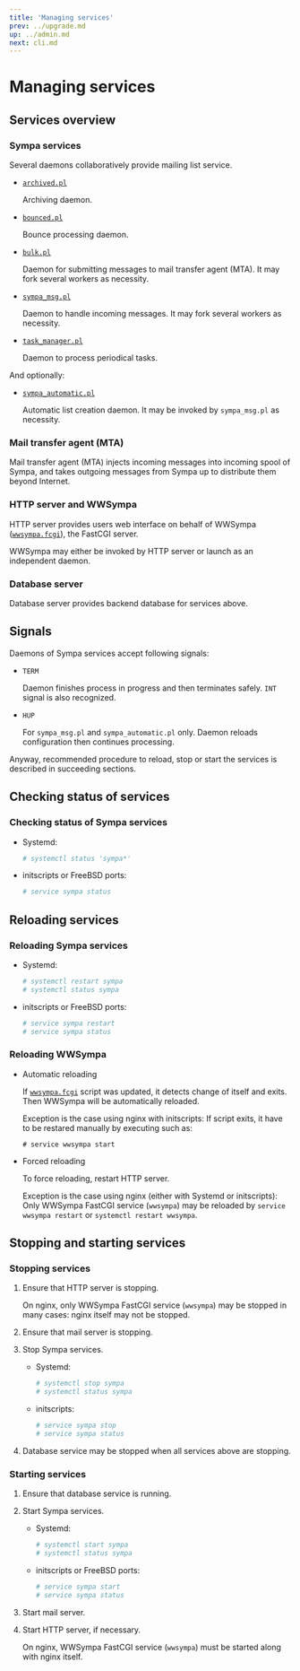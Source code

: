 ```yaml
---
title: 'Managing services'
prev: ../upgrade.md
up: ../admin.md
next: cli.md
---
```


Managing services
=================

Services overview
-----------------

### Sympa services

Several daemons collaboratively provide mailing list service.

  * [``archived.pl``](../man/archived.8.md)

    Archiving daemon.

  * [``bounced.pl``](../man/bounced.8.md)

    Bounce processing daemon.

  * [``bulk.pl``](../man/bulk.8.md)

    Daemon for submitting messages to mail transfer agent (MTA).
    It may fork several workers as necessity.

  * [``sympa_msg.pl``](../man/sympa_msg.8.md)

    Daemon to handle incoming messages.
    It may fork several workers as necessity.

  * [``task_manager.pl``](../man/task_manager.8.md)

    Daemon to process periodical tasks.

And optionally:

  * [``sympa_automatic.pl``](../man/sympa_automatic.8.md)

    Automatic list creation daemon.
    It may be invoked by ``sympa_msg.pl`` as necessity.

### Mail transfer agent (MTA)

Mail transfer agent (MTA) injects incoming messages into incoming spool of
Sympa, and takes outgoing messages from Sympa up to distribute them beyond
Internet.

### HTTP server and WWSympa

HTTP server provides users web interface on behalf of WWSympa
([``wwsympa.fcgi``](../man/wwsympa.8.md)), the FastCGI server.

WWSympa may either be invoked by HTTP server or launch as an independent
daemon.

### Database server

Database server provides backend database for services above.

Signals
-------

Daemons of Sympa services accept following signals:

* ``TERM``

  Daemon finishes process in progress and then terminates safely.
  ``INT`` signal is also recognized.

* ``HUP``

  For ``sympa_msg.pl`` and ``sympa_automatic.pl`` only.
  Daemon reloads configuration then continues processing.

Anyway, recommended procedure to reload, stop or start the services is
described in succeeding sections.

Checking status of services
---------------------------

### Checking status of Sympa services

  * Systemd:
    ```bash
    # systemctl status 'sympa*'
    ```

  * initscripts or FreeBSD ports:
    ```bash
    # service sympa status
    ```

Reloading services
------------------

### Reloading Sympa services

  * Systemd:
    ```bash
    # systemctl restart sympa
    # systemctl status sympa
    ```

  * initscripts or FreeBSD ports:
    ```bash
    # service sympa restart
    # service sympa status
    ```

### Reloading WWSympa

  * Automatic reloading

    If [``wwsympa.fcgi``](man/wwsympa.8.md) script was updated, it detects
    change of itself and exits.  Then WWSympa will be automatically reloaded.

    Exception is the case using nginx with initscripts: If script exits,
    it have to be restared manually by executing such as:
    ```
    # service wwsympa start
    ```

  * Forced reloading

    To force reloading, restart HTTP server.

    Exception is the case using nginx (either with Systemd or initscripts):
    Only WWSympa FastCGI service (``wwsympa``) may be reloaded by
    ``service wwsympa restart`` or ``systemctl restart wwsympa``.

Stopping and starting services
------------------------------

### Stopping services

  1. Ensure that HTTP server is stopping.

     On nginx, only WWSympa FastCGI service (``wwsympa``) may be stopped
     in many cases: nginx itself may not be stopped.

  2. Ensure that mail server is stopping.

  3. Stop Sympa services.

       * Systemd:
         ```bash
         # systemctl stop sympa
         # systemctl status sympa
         ```

       * initscripts:
         ```bash
         # service sympa stop
         # service sympa status
         ```

  4. Database service may be stopped when all services above are stopping.

### Starting services

  1. Ensure that database service is running.

  2. Start Sympa services.

       * Systemd:
         ```bash
         # systemctl start sympa
         # systemctl status sympa
         ```

       * initscripts or FreeBSD ports:
         ```bash
         # service sympa start
         # service sympa status
         ```

  3. Start mail server.

  4. Start HTTP server, if necessary.

     On nginx, WWSympa FastCGI service (``wwsympa``) must be started
     along with nginx itself.


